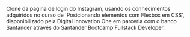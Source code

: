 Clone da pagina de login do Instagram, usando os conhecimentos adquiridos no curso de 'Posicionando elementos com Flexbox em CSS', disponibilizado pela Digital Innovation One em parceria com o banco Santander através do Santander Bootcamp Fullstack Developer. 